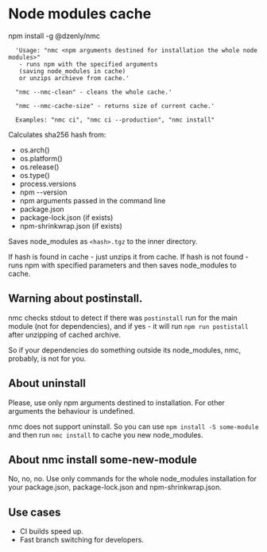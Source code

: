 # Node modules cache

npm install -g @dzenly/nmc

```
  'Usage: "nmc <npm arguments destined for installation the whole node modules>"
   - runs npm with the specified arguments
   (saving node_modules in cache)
   or unzips archieve from cache.'

  "nmc --nmc-clean" - cleans the whole cache.'

  "nmc --nmc-cache-size" - returns size of current cache.'
  
  Examples: "nmc ci", "nmc ci --production", "nmc install"
```

Calculates sha256 hash from:
* os.arch()
* os.platform()
* os.release()
* os.type()
* process.versions
* npm --version
* npm arguments passed in the command line
* package.json
* package-lock.json (if exists)
* npm-shrinkwrap.json (if exists)

Saves node_modules as `<hash>.tgz` to the inner directory.

If hash is found in cache - just unzips it from cache.
If hash is not found - runs npm with specified parameters and then saves node_modules to cache.

## Warning about postinstall.

nmc checks stdout to detect if there was `postinstall` run for the main module (not for dependencies),
and if yes - it will run `npm run postistall` after unzipping of cached archive.

So if your dependencies do something outside its node_modules, nmc, probably, is not for you.

## About uninstall

Please, use only npm arguments destined to installation. For other arguments the behaviour is undefined.

nmc does not support uninstall. So you can use `npm install -S some-module` and then run `nmc install`
to cache you new node_modules.

## About nmc install some-new-module

No, no, no. Use only commands for the whole node_modules installation
for your package.json, package-lock.json and npm-shrinkwrap.json.

## Use cases

* CI builds speed up.
* Fast branch switching for developers.
